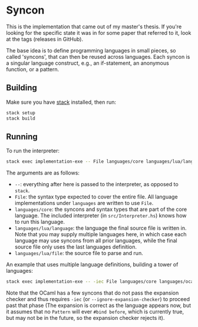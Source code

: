 # Syncon

This is the implementation that came out of my master's thesis. If you're looking for the specific state it was in for some paper that referred to it, look at the tags (releases in GitHub).

The base idea is to define programming languages in small pieces, so called 'syncons', that can then be reused across languages. Each syncon is a singular language construct, e.g., an if-statement, an anonymous function, or a pattern.

## Building

Make sure you have [stack](https://docs.haskellstack.org/en/stable/README/) installed, then run:

```sh
stack setup
stack build
```

## Running

To run the interpreter:

```sh
stack exec implementation-exe -- File languages/core languages/lua/language languages/lua/file
```

The arguments are as follows:

- `--`: everything after here is passed to the interpreter, as opposed to `stack`.
- `File`: the syntax type expected to cover the entire file. All language implementations under `languages` are written to use `File`.
- `languages/core`: the syncons and syntax types that are part of the core language. The included interpreter (in `src/Interpreter.hs`) knows how to run this language.
- `languages/lua/language`: the language the final source file is written in. Note that you may supply multiple languages here, in which case each language may use syncons from all prior languages, while the final source file only uses the last languages definition.
- `languages/lua/file`: the source file to parse and run.

An example that uses multiple language definitions, building a tower of languages:

```sh
stack exec implementation-exe -- -iec File languages/core languages/ocaml/language languages/lua-with-match/language languages/lua-with-match/file
```

Note that the OCaml has a few syncons that do not pass the expansion checker and thus requires `-iec` (or `--ignore-expansion-checker`) to proceed past that phase (The expansion is correct as the language appears now, but it assumes that no `Pattern` will ever `#bind before`, which is currently true, but may not be in the future, so the expansion checker rejects it).
